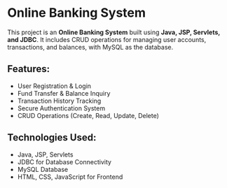# Online Banking System

This project is an **Online Banking System** built using **Java, JSP, Servlets, and JDBC**. It includes CRUD operations for managing user accounts, transactions, and balances, with MySQL as the database.

## Features:
- User Registration & Login
- Fund Transfer & Balance Inquiry
- Transaction History Tracking
- Secure Authentication System
- CRUD Operations (Create, Read, Update, Delete)

## Technologies Used:
- Java, JSP, Servlets
- JDBC for Database Connectivity
- MySQL Database
- HTML, CSS, JavaScript for Frontend
